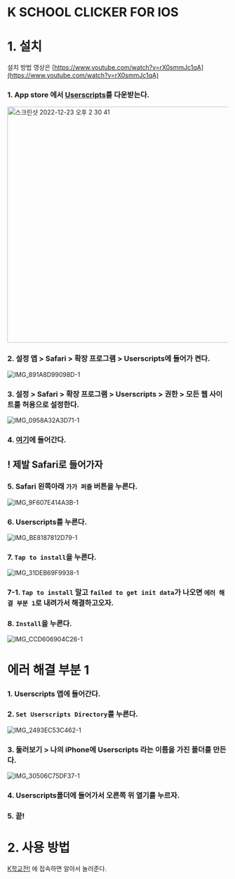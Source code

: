 # K SCHOOL CLICKER FOR IOS

# 1. 설치

설치 방법 영상은 [https://www.youtube.com/watch?v=rX0smmJc1qA](https://www.youtube.com/watch?v=rX0smmJc1qA)

### 1. App store 에서 [Userscripts](https://apps.apple.com/kr/app/userscripts/id1463298887)를 다운받는다.
 
<img width="537" alt="스크린샷 2022-12-23 오후 2 30 41" src="https://user-images.githubusercontent.com/62917247/209277001-3ab4a78f-8cfd-4f8b-94f8-f292f58397ec.png">

### 2. 설정 앱 > Safari > 확장 프로그램 > Userscripts에 들어가 켠다.

![IMG_891A8D99098D-1](https://user-images.githubusercontent.com/62917247/209277349-4a9463bc-78ae-4544-9936-3606f81e25c3.jpeg)

### 3. 설정  > Safari > 확장 프로그램 > Userscripts > 권한 > 모든 웹 사이트를 허용으로 설정한다.

![IMG_0958A32A3D71-1](https://user-images.githubusercontent.com/62917247/209277282-cf769c71-1e47-4a0d-8a19-489818b41e0b.jpeg)

### 4. [여기](https://greasyfork.org/scripts/457029-korea-school-clicker-mobile-for-ios/code/Korea%20School%20Clicker%20Mobile%20for%20IOS.user.js)에 들어간다.

## ! 제발 Safari로 들어가자

### 5. Safari 왼쪽아래 `가가 퍼즐` 버튼을 누른다.

![IMG_9F607E414A3B-1](https://user-images.githubusercontent.com/62917247/209277608-b61798e8-9261-44d1-ac85-de069b028d3e.jpeg)

### 6. Userscripts를 누른다.

![IMG_BE8187812D79-1](https://user-images.githubusercontent.com/62917247/209277665-b98854ad-80bd-4d20-b518-727773ab11fc.jpeg)

### 7. `Tap to install`을 누른다.

![IMG_31DEB69F9938-1](https://user-images.githubusercontent.com/62917247/209277946-2831ad32-b2e8-4774-99bb-ab9058b11207.jpeg)

### 7-1. `Tap to install` 말고 `failed to get init data`가 나오면 `에러 해결 부분 1`로 내려가서 해결하고오자.

### 8. `Install`을 누른다.

![IMG_CCD606904C26-1](https://user-images.githubusercontent.com/62917247/209278007-577a280a-0af6-41c1-9601-82bb02d96584.jpeg)

# 에러 해결 부분 1

### 1. Userscripts 앱에 들어간다.

### 2. `Set Userscripts Directory`를 누른다.

![IMG_2493EC53C462-1](https://user-images.githubusercontent.com/62917247/209278268-b8ac0586-4999-42dd-80f1-b35a4fe0c828.jpeg)

### 3. 둘러보기 > 나의 iPhone에 Userscripts 라는 이름을 가진 폴더를 만든다.

![IMG_30506C75DF37-1](https://user-images.githubusercontent.com/62917247/209278389-7d790151-3014-4098-a62d-4082163eee19.jpeg)

### 4. Userscripts폴더에 들어가서 오른쪽 위 열기를 누르자.

### 5. 끝!

# 2. 사용 방법

[K학교전!](https://kschoolclick.netlify.app/) 에 접속하면 알아서 눌러준다.
